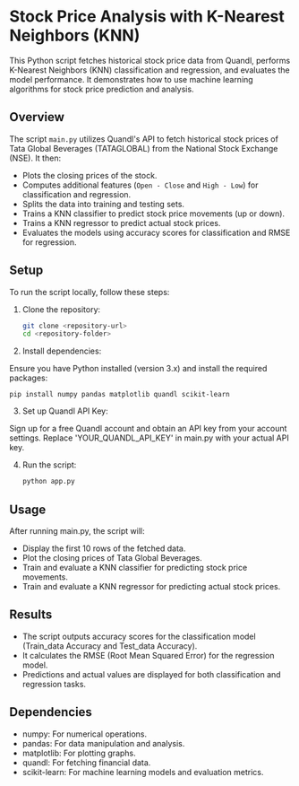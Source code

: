 # Stock Price Analysis with K-Nearest Neighbors (KNN)

This Python script fetches historical stock price data from Quandl, performs K-Nearest Neighbors (KNN) classification and regression, and evaluates the model performance. It demonstrates how to use machine learning algorithms for stock price prediction and analysis.

## Overview

The script `main.py` utilizes Quandl's API to fetch historical stock prices of Tata Global Beverages (TATAGLOBAL) from the National Stock Exchange (NSE). It then:
- Plots the closing prices of the stock.
- Computes additional features (`Open - Close` and `High - Low`) for classification and regression.
- Splits the data into training and testing sets.
- Trains a KNN classifier to predict stock price movements (up or down).
- Trains a KNN regressor to predict actual stock prices.
- Evaluates the models using accuracy scores for classification and RMSE for regression.

## Setup

To run the script locally, follow these steps:

1. Clone the repository:

   ```bash
   git clone <repository-url>
   cd <repository-folder>

2. Install dependencies:

Ensure you have Python installed (version 3.x) and install the required packages:
    
    pip install numpy pandas matplotlib quandl scikit-learn

3. Set up Quandl API Key:

Sign up for a free Quandl account and obtain an API key from your account settings. Replace 'YOUR_QUANDL_API_KEY' in main.py with your actual API key.

4. Run the script:
    ```bash
    python app.py

## Usage
After running main.py, the script will:

- Display the first 10 rows of the fetched data.
- Plot the closing prices of Tata Global Beverages.
- Train and evaluate a KNN classifier for predicting stock price movements.
- Train and evaluate a KNN regressor for predicting actual stock prices.

## Results
- The script outputs accuracy scores for the classification model (Train_data Accuracy and Test_data Accuracy).
- It calculates the RMSE (Root Mean Squared Error) for the regression model.
- Predictions and actual values are displayed for both classification and regression tasks.

## Dependencies
- numpy: For numerical operations.
- pandas: For data manipulation and analysis.
- matplotlib: For plotting graphs.
- quandl: For fetching financial data.
- scikit-learn: For machine learning models and evaluation metrics.
